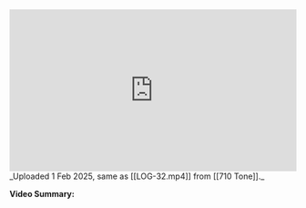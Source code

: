 
<iframe 
  src="https://drive.google.com/file/d/14Fxr919dPaVOmKXjPge57_SibJD_sMX9/preview"  
  style="width:100%; aspect-ratio:16/9; border:0;"
  allowfullscreen>
</iframe>
_Uploaded 1 Feb 2025, same as [[LOG-32.mp4]] from [[710 Tone]]._

**Video Summary:** 